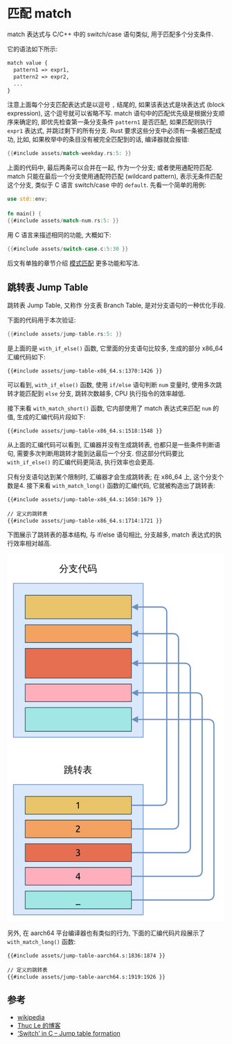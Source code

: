 # 匹配 match

match 表达式与 C/C++ 中的 switch/case 语句类似, 用于匹配多个分支条件.

它的语法如下所示:

```rust, ignore
match value {
  pattern1 => expr1,
  pattern2 => expr2,
  ...
}
```

注意上面每个分支匹配表达式是以逗号 `,` 结尾的, 如果该表达式是块表达式 (block expression), 这个逗号就可以省略不写.
match 语句中的匹配优先级是根据分支顺序来确定的, 即优先检查第一条分支条件 `pattern1` 是否匹配, 如果匹配则执行 `expr1`
表达式, 并跳过剩下的所有分支. Rust 要求这些分支中必须有一条被匹配成功, 比如, 如果枚举中的条目没有被完全匹配到的话,
编译器就会报错:

```rust
{{#include assets/match-weekday.rs:5: }}
```

上面的代码中, 最后两条可以合并在一起, 作为一个分支; 或者使用通配符匹配.
match 只能在最后一个分支使用通配符匹配 (wildcard pattern), 表示无条件匹配这个分支,
类似于 C 语言 switch/case 中的 `default`. 先看一个简单的用例:

```rust
use std::env;

fn main() {
{{#include assets/match-num.rs:5: }}
```

用 C 语言来描述相同的功能, 大概如下:

```C
{{#include assets/switch-case.c:5:30 }}
```

后文有单独的章节介绍 [模式匹配](../pattern-matching/index.md) 更多功能和写法.

## 跳转表 Jump Table

跳转表 Jump Table, 又称作 分支表 Branch Table, 是对分支语句的一种优化手段.

下面的代码用于本次验证:

```rust
{{#include assets/jump-table.rs:5: }}
```

是上面的是 `with_if_else()` 函数, 它里面的分支语句比较多, 生成的部分 x86_64 汇编代码如下:

```assembly
{{#include assets/jump-table-x86_64.s:1370:1426 }}
```

可以看到, `with_if_else()` 函数, 使用 `if/else` 语句判断 `num` 变量时, 使用多次跳转才能匹配到
`else` 分支, 跳转次数越多, CPU 执行指令的效率越低.

接下来看 `with_match_short()` 函数, 它内部使用了 match 表达式来匹配 `num` 的值,
生成的汇编代码片段如下:

```assembly
{{#include assets/jump-table-x86_64.s:1518:1548 }}
```

从上面的汇编代码可以看到, 汇编器并没有生成跳转表, 也都只是一些条件判断语句,
需要多次判断用跳转才能到达最后一个分支.
但这部分代码要比 `with_if_else()` 的汇编代码更简洁, 执行效率也会更高.

只有分支语句达到某个限制时, 汇编器才会生成跳转表; 在 x86_64 上, 这个分支个数是4.
接下来看 `with_match_long()` 函数的汇编代码, 它就被构造出了跳转表:

```assembly
{{#include assets/jump-table-x86_64.s:1650:1679 }}

// 定义的跳转表
{{#include assets/jump-table-x86_64.s:1714:1721 }}
```

下图展示了跳转表的基本结构, 与 if/else 语句相比, 分支越多, match 表达式的执行效率相对越高.

![jump table](assets/jump-table.svg)

另外, 在 aarch64 平台编译器也有类似的行为, 下面的汇编代码片段展示了 `with_match_long()` 函数:

```assembly
{{#include assets/jump-table-aarch64.s:1836:1874 }}

// 定义的跳转表
{{#include assets/jump-table-aarch64.s:1919:1926 }}
```

## 参考

- [wikipedia](https://en.wikipedia.org/wiki/Branch_table)
- [Thuc Le 的博客](https://thuc.space/posts/jump_table/)
- [‘Switch’ in C – Jump table formation](https://remyaraj89.wordpress.com/2010/11/05/switch-in-c-jump-table-formation/)
